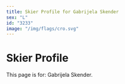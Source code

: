 ```yaml
---
title: Skier Profile for Gabrijela Skender
sex: "L"
id: "3233"
image: "/img/flags/cro.svg" 
---
```


# Skier Profile

This page is for: Gabrijela Skender.
    